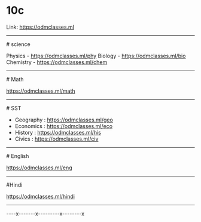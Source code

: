 # 10c
Link: https://odmclasses.ml
<hr>
# science

Physics - https://odmclasses.ml/phy
Biology - https://odmclasses.ml/bio
Chemistry - https://odmclasses.ml/chem
<hr>
# Math

https://odmclasses.ml/math
<hr>
# SST

- Geography : https://odmclasses.ml/geo
- Economics : https://odmclasses.ml/eco
- History : https://odmclasses.ml/his
- Civics : https://odmclasses.ml/civ
<hr>
# English

https://odmclasses.ml/eng
<hr>
#Hindi

https://odmclasses.ml/hindi
<hr>
----x-------x---------x--------x
